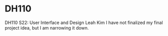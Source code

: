 # DH110
DH110 S22: User Interface and Design
Leah Kim
I have not finalized my final project idea, but I am narrowing it down.
